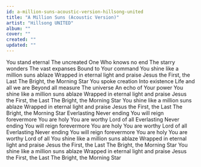 ```yaml
---
id: a-million-suns-acoustic-version-hillsong-united
title: "A Million Suns (Acoustic Version)"
artist: "Hillsong UNITED"
album: ""
cover: ""
created: ""
updated: ""
---
```


You stand eternal
The uncreated One
Who knows no end
The starry wonders
The vast expanses
Bound to Your command
You shine like a million suns ablaze
Wrapped in eternal light and praise
Jesus the First, the Last
The Bright, the Morning Star
You spoke creation
Into existence
Life and all we are
Beyond all measure
The universe
An echo of Your power
You shine like a million suns ablaze
Wrapped in eternal light and praise
Jesus the First, the Last
The Bright, the Morning Star
You shine like a million suns ablaze
Wrapped in eternal light and praise
Jesus the First, the Last
The Bright, the Morning Star
Everlasting
Never ending
You will reign forevermore
You are holy
You are worthy
Lord of all
Everlasting
Never ending
You will reign forevermore
You are holy
You are worthy
Lord of all
Everlasting
Never ending
You will reign forevermore
You are holy
You are worthy
Lord of all
You shine like a million suns ablaze
Wrapped in eternal light and praise
Jesus the First, the Last
The Bright, the Morning Star
You shine like a million suns ablaze
Wrapped in eternal light and praise
Jesus the First, the Last
The Bright, the Morning Star